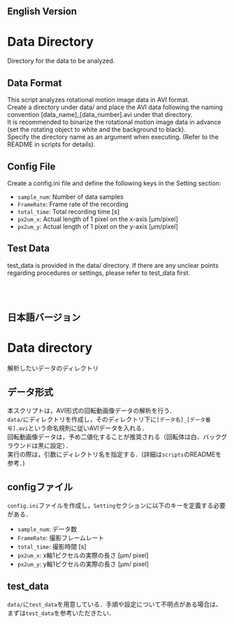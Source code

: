 ## English Version

# Data Directory
Directory for the data to be analyzed.

## Data Format
This script analyzes rotational motion image data in AVI format.<br>
Create a directory under data/ and place the AVI data following the naming convention [data_name]_[data_number].avi under that directory.<br>
It is recommended to binarize the rotational motion image data in advance (set the rotating object to white and the background to black).<br>
Specify the directory name as an argument when executing. (Refer to the README in scripts for details).<br>

## Config File
Create a config.ini file and define the following keys in the Setting section:

- `sample_num`: Number of data samples
- `FrameRate`: Frame rate of the recording
- `total_time`: Total recording time [s]
- `px2um_x`: Actual length of 1 pixel on the x-axis [μm/pixel]
- `px2um_y`: Actual length of 1 pixel on the y-axis [μm/pixel]

## Test Data
test_data is provided in the data/ directory. If there are any unclear points regarding procedures or settings, please refer to test_data first.


<br><br>
## 日本語バージョン

# Data directory
解析したいデータのディレクトリ

## データ形式
本スクリプトは，AVI形式の回転動画像データの解析を行う．<br>
`data/`にディレクトリを作成し，そのディレクトリ下に`[データ名]_[データ番号].avi`という命名規則に従いAVIデータを入れる．<br>
回転動画像データは，予め二値化することが推奨される（回転体は白、バックグラウンドは黒に設定）．<br>
実行の際は，引数にディレクトリ名を指定する．(詳細は`scripts`のREADMEを参考．)<br>

## configファイル
`config.ini`ファイルを作成し，`Setting`セクションに以下のキーを定義する必要がある．

- `sample_num`: データ数
- `FrameRate`: 撮影フレームレート
- `total_time`: 撮影時間 [s]
- `px2um_x`: x軸1ピクセルの実際の長さ [μm/ pixel]
- `px2um_y`: y軸1ピクセルの実際の長さ [μm/ pixel]

## test_data
`data/`に`test_data`を用意している．手順や設定について不明点がある場合は、まずは`test_data`を参考いただきたい．
